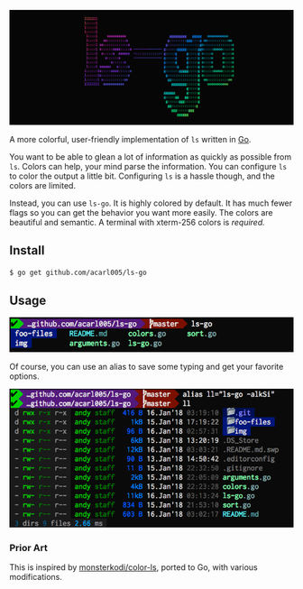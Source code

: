 ![ls-go](./img/ls-go.png)

A more colorful, user-friendly implementation of `ls` written in [Go](https://golang.org/).

You want to be able to glean a lot of information as quickly as possible from `ls`.
Colors can help, your mind parse the information.
You can configure `ls` to color the output a little bit.
Configuring `ls` is a hassle though, and the colors are limited.

Instead, you can use `ls-go`.
It is highly colored by default.
It has much fewer flags so you can get the behavior you want more easily.
The colors are beautiful and semantic.
A terminal with xterm-256 colors is **required*.*


## Install

```sh
$ go get github.com/acarl005/ls-go
```

## Usage

![demo-1](./img/demo-1.png)

Of course, you can use an alias to save some typing and get your favorite options.

![demo-2](./img/demo-2.png)

### Prior Art

This is inspired by [monsterkodi/color-ls](https://github.com/monsterkodi/color-ls), ported to Go, with various modifications.

